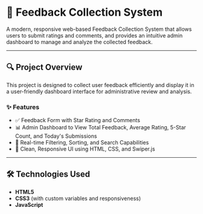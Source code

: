 # 💬 Feedback Collection System

A modern, responsive web-based Feedback Collection System that allows users to submit ratings and comments, and provides an intuitive admin dashboard to manage and analyze the collected feedback.

---

## 🔍 Project Overview

This project is designed to collect user feedback efficiently and display it in a user-friendly dashboard interface for administrative review and analysis.

### ✨ Features

- ✅ Feedback Form with Star Rating and Comments
- 📊 Admin Dashboard to View Total Feedback, Average Rating, 5-Star Count, and Today's Submissions
- 🔎 Real-time Filtering, Sorting, and Search Capabilities
- 🎨 Clean, Responsive UI using HTML, CSS, and Swiper.js


---

## 🛠️ Technologies Used

- **HTML5**
- **CSS3** (with custom variables and responsiveness)
- **JavaScript**

